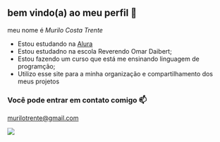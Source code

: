 ## bem vindo(a) ao meu perfil 👋


meu nome é _Murilo Costa Trente_

- Estou estudando na [Alura](https://www.alura.com.br)
- Estou estudadno na escola Reverendo Omar Daibert;
- Estou fazendo um curso que está me ensinando linguagem de programção;
- Utilizo esse site para a minha organização e compartilhamento dos meus projetos

### Você pode entrar em contato comigo 📫

murilotrente@gmail.com

![](https://media.tenor.com/GEt7mvuPyxAAAAAM/kratos-heart.gif)

